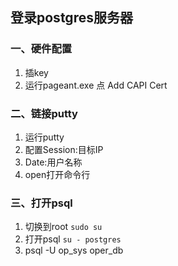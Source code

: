 ## 登录postgres服务器 

### 一、硬件配置

1. 插key
2. 运行pageant.exe 点 Add CAPI Cert

### 二、链接putty

1. 运行putty
2. 配置Session:目标IP
3. Date:用户名称 
4. open打开命令行

### 三、打开psql

1. 切换到root `sudo su`
2. 打开psql `su - postgres`
3. psql -U op_sys oper_db